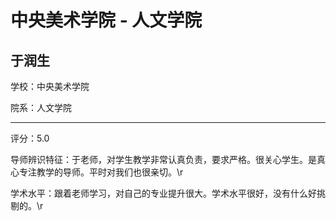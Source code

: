 # 中央美术学院 - 人文学院

## 于润生

学校：中央美术学院

院系：人文学院

* * *

评分：5.0

导师辨识特征：于老师，对学生教学非常认真负责，要求严格。很关心学生。是真心专注教学的导师。平时对我们也很亲切。\r

学术水平：跟着老师学习，对自己的专业提升很大。学术水平很好，没有什么好挑剔的。\r
